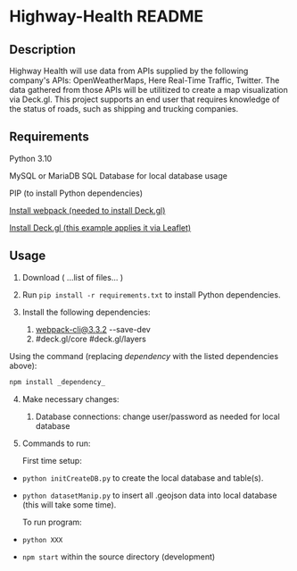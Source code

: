 ﻿# Highway-Health README

## Description

Highway Health will use data from APIs supplied by the following company's APIs: OpenWeatherMaps, Here Real-Time Traffic, Twitter. The data gathered from those APIs will be utilitized to create a map visualization via Deck.gl. This project supports an end user that requires knowledge of the status of roads, such as shipping and trucking companies. 


## Requirements

Python 3.10

MySQL or MariaDB SQL Database for local database usage

PIP (to install Python dependencies)


[Install webpack (needed to install Deck.gl)](https://github.com/webpack/webpack "Webpack Github")

[Install Deck.gl (this example applies it via Leaflet)](https://github.com/visgl/deck.gl/tree/8.7-release/examples/get-started/pure-js/leaflet "Deck.gl Github")


## Usage

1. Download ( ...list of files... )

2. Run `pip install -r requirements.txt` to install Python dependencies. 

3. Install the following dependencies: 
    1. webpack-cli@3.3.2 --save-dev
    2. #deck.gl/core #deck.gl/layers  

Using the command (replacing _dependency_ with the listed dependencies above): 
```bash
npm install _dependency_
```

4. Make necessary changes: 
    1. Database connections: change user/password as needed for local database


5. Commands to run:

   First time setup: 

* `python initCreateDB.py` to create the local database and table(s).
* `python datasetManip.py` to insert all .geojson data into local database (this will take some time).

   To run program: 
   
* `python XXX`
* `npm start` within the source directory (development)
